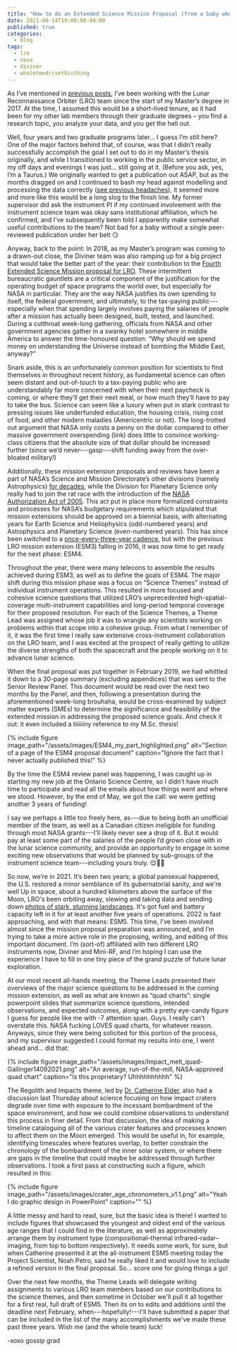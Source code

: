 ```yaml
---
title: "How to do an Extended Science Mission Proposal (from a baby who has no idea what she's doing)"
date: 2021-09-14T19:00:00-04:00
published: true
categories:
  - blog
tags:
  - lro
  - nasa
  - diviner
  - wholetmedrivethisthing
---
```


As I’ve mentioned in [previous posts](https://cailingallinger.medium.com/hello-world-b2ad230134f1), I’ve been working with the Lunar Reconnaissance Orbiter (LRO) team since the start of my Master’s degree in 2017. At the time, I assumed this would be a short-lived tenure, as it had been for my other lab members through their graduate degrees – you find a research topic, you analyze your data, and you get the hell out.

Well, four years and two graduate programs later… I guess I’m still here? One of the major factors behind that, of course, was that I didn’t really successfully accomplish the goal I set out to do in my Master’s thesis originally, and while I transitioned to working in the public service sector, in my off days and evenings I was just… still going at it. (Before you ask, yes, I’m a Taurus.) We originally wanted to get a publication out ASAP, but as the months dragged on and I continued to bash my head against modelling and processing the data correctly ([see previous headaches](https://cailingallinger.medium.com/super-model-b3396b76a2ab)), it seemed more and more like this would be a long slog to the finish line. My former supervisor did ask the instrument PI if my continued involvement with the instrument science team was okay sans institutional affiliation, which he confirmed, and I’ve subsequently been told I apparently make somewhat useful contributions to the team? Not bad for a baby without a single peer-reviewed publication under her belt 😏

Anyway, back to the point: In 2018, as my Master’s program was coming to a drawn-out close, the Diviner team was also ramping up for a big project that would take the better part of the year: their contribution to the [Fourth Extended Science Mission proposal for LRO](https://www.nasa.gov/feature/goddard/2019/nasa-reflects-on-legacy-of-lro-as-moon-orbiting-mission-reaches-10-year-anniversary). These intermittent bureaucratic gauntlets are a critical component of the justification for the operating budget of space programs the world over, but especially for NASA in particular. They are the way NASA justifies its own spending to itself, the federal government, and ultimately, to the tax-paying public--- especially when that spending largely involves paying the salaries of people after a mission has actually been designed, built, tested, and launched. During a cutthroat week-long gathering, officials from NASA and other government agencies gather in a swanky hotel somewhere in middle America to answer the time-honoured question: “Why should we spend money on understanding the Universe instead of bombing the Middle East, anyway?”

Snark aside, this is an unfortunately common position for scientists to find themselves in throughout recent history, as fundamental science can often seem distant and out-of-touch to a tax-paying public who are understandably far more concerned with when their next paycheck is coming, or where they’ll get their next meal, or how much they’ll have to pay to take the bus. Science can seem like a luxury when put in stark contrast to pressing issues like underfunded education, the housing crisis, rising cost of food, and other modern maladies (Americentric or not). The long-trotted out argument that NASA only costs a penny on the dollar compared to other massive government overspending (link) does little to convince working-class citizens that the absolute size of that dollar should be increased further (since we’d never---gasp---shift funding away from the over-bloated military!)

Additionally, these mission extension proposals and reviews have been a part of NASA’s Science and Mission Directorate’s other divisions (namely Astrophysics) [for decades](https://www.nap.edu/read/23624/chapter/1), while the Division for Planetary Science only really had to join the rat race with the introduction of the [NASA Authorization Act of 2005](https://en.wikipedia.org/wiki/NASA_Authorization_Act_of_2005). This act put in place more formalized constraints and processes for NASA’s budgetary requirements which stipulated that mission extensions should be approved on a biennial basis, with alternating years for Earth Science and Heliophysics (odd-numbered years) and Astrophysics and Planetary Science (even-numbered years). This has since been switched to a [once-every-three-year cadence](https://spacenews.com/report-recommends-less-frequent-reviews-of-ongoing-nasa-science-missions/), but with the previous LRO mission extension (ESM3) falling in 2016, it was now time to get ready for the next phase: ESM4.

Throughout the year, there were many telecons to assemble the results achieved during ESM3, as well as to define the goals of ESM4. The major shift during this mission phase was a focus on “Science Themes” instead of individual instrument operations. This resulted in more focused and cohesive science questions that utilized LRO’s unprecedented high-spatial-coverage multi-instrument capabilities and long-period temporal coverage for their proposed resolution. For each of the Science Themes, a Theme Lead was assigned whose job it was to wrangle any scientists working on problems within that scope into a cohesive group. From what I remember of it, it was the first time I really saw extensive cross-instrument collaboration on the LRO team, and I was excited at the prospect of really getting to utilize the diverse strengths of both the spacecraft and the people working on it to advance lunar science.

When the final proposal was put together in February 2019, we had whittled it down to a 30-page summary (excluding appendices) that was sent to the Senior Review Panel. This document would be read over the next two months by the Panel, and then, following a presentation during the aforementioned week-long brouhaha, would be cross-examined by subject matter experts (SMEs) to determine the significance and feasibility of the extended mission in addressing the proposed science goals. And check it out: it even included a tiiiiiiny reference to my M.Sc. thesis!

{% include figure image_path="/assets/images/ESM4_my_part_highlighted.png" alt="Section of a page of the ESM4 proposal document" caption="Ignore the fact that I never actually published this!" %}

By the time the ESM4 review panel was happening, I was caught up in starting my new job at the Ontario Science Centre, so I didn’t have much time to participate and read all the emails about how things went and where we stood. However, by the end of May, we got the call: we were getting another 3 years of funding!

I say we perhaps a little too freely here, as---due to being both an unofficial member of the team, as well as a Canadian citizen ineligible for funding through most NASA grants---I’ll likely never see a drop of it. But it would pay at least some part of the salaries of the people I’d grown close with in the lunar science community, and provide an opportunity to engage in some exciting new observations that would be planned by sub-groups of the instrument science team---including yours truly. 😌💅🏻

So now, we’re in 2021. It’s been two years; a global pansexual happened, the U.S. restored a minor semblance of its gubernatorial sanity, and we're well Up in space, about a hundred kilometers above the surface of the Moon, LRO's been orbiting away, slewing and taking data and sending down [photos of stark, stunning landscapes](http://lroc.sese.asu.edu/posts/1090). It's got fuel and battery capacity left in it for at least another five years of operations. 2022 is fast approaching, and with that means: ESM5. This time, I’ve been involved almost since the mission proposal preparation was announced, and I’m trying to take a more active role in the proposing, writing, and editing of this important document. I’m (sort-of) affiliated with two different LRO instruments now, Diviner and Mini-RF, and I’m hoping I can use the experience I have to fill in one tiny piece of the grand puzzle of future lunar exploration.

At our most recent all-hands meeting, the Theme Leads presented their overviews of the major science questions to be addressed in the coming mission extension, as well as what are known as “quad charts”: single powerpoint slides that summarize science questions, intended observations, and expected outcomes, along with a pretty eye-candy figure I guess for people like me with -7 attention span. Guys. I really can’t overstate this. NASA fucking LOVES quad charts, for whatever reason. Anyways, since they were being solicited for this portion of the process, and my supervisor suggested I could format my results into one, I went ahead and... did that:

{% include figure image_path="/assets/images/Impact_melt_quad-Gallinger14092021.png" alt="An average, run-of-the-mill, NASA-approved quad chart" caption="Is this proprietary? Uhhhhhhhhhh" %}

The Regolith and Impacts theme, led by [Dr. Catherine Elder](https://science.jpl.nasa.gov/people/Elder/), also had a discussion last Thursday about science focusing on how impact craters degrade over time with exposure to the incessant bombardment of the space environment, and how we could combine observations to understand this process in finer detail. From that discussion, the idea of making a timeline cataloguing all of the various crater features and processes known to affect them on the Moon emerged. This would be useful in, for example, identifying timescales where features overlap, to better constrain the chronology of the bombardment of the inner solar system, or where there are gaps in the timeline that could maybe be addressed through further observations. I took a first pass at constructing such a figure, which resulted in this:

{% include figure image_path="/assets/images/crater_age_chronometers_v1.1.png" alt="Yeah I do graphic design in PowerPoint" caption="" %}

A little messy and hard to read, sure, but the basic idea is there! I wanted to include figures that showcased the youngest and oldest end of the various age ranges that I could find in the literature, as well as approximately arrange them by instrument type (compositional–thermal infrared–radar–imaging, from top to bottom respectively). It needs some work, for sure, but when Catherine presented it at the all-instrument ESM5 meeting today the Project Scientist, Noah Petro, said he really liked it and would love to include a refined version in the final proposal. So... score one for giving things a go!

Over the next few months, the Theme Leads will delegate writing assignments to various LRO team members based on our contributions to the science themes, and then sometime in October we'll pull it all together for a first real, full draft of ESM5. Then its on to edits and additions until the deadline next February, when---hopefully!---I'll have submitted a paper that can be included in the list of the many accomplishments we've made these past three years. Wish me (and the whole team) luck!

-xoxo gossip grad


